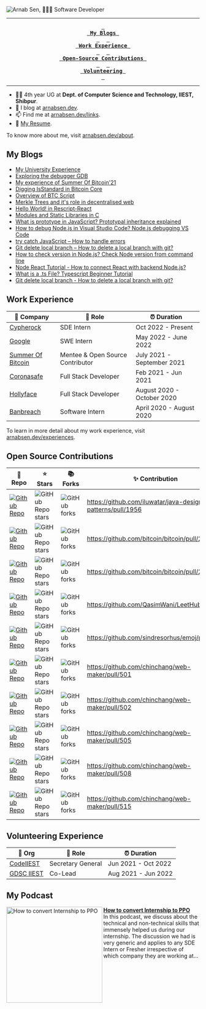 ![Arnab Sen, 👨🏾‍💻 Software Developer](https://user-images.githubusercontent.com/51032928/218271653-64daae1c-3688-4d24-8a66-59971379fd05.png)

<div align="center">

---

**[<kbd> <br> My Blogs <br> </kbd>](#my-blogs)** 
**[<kbd> <br> Work Experience <br> </kbd>](#work-experience)** 
**[<kbd> <br> Open-Source Contributions <br> </kbd>](#open-source-contributions)** 
**[<kbd> <br> Volunteering <br> </kbd>](#volunteering-experience)**

---

</div>

- 👨‍🎓 4th year UG at **Dept. of Computer Science and Technology, IIEST, Shibpur**.
- 📝 I blog at [arnabsen.dev](https://arnabsen.dev).
- 📫 Find me at [arnabsen.dev/links](https://arnabsen.dev/links).
- 📜 [My Resume](https://arnabsen.dev/resume.pdf).

To know more about me, visit [arnabsen.dev/about](https://arnabsen.dev/about).

## My Blogs

- [My University Experience](https://arnabsen.hashnode.dev/my-university-experience)
- [Exploring the debugger GDB](https://arnabsen.hashnode.dev/exploring-the-debugger-gdb)
- [My experience of Summer Of Bitcoin'21](https://arnabsen.hashnode.dev/summer-of-bitcoin-experience)
- [Digging IsStandard in Bitcoin Core](https://arnabsen.dev/posts/digging-is-standard-bitcoin-core/)
- [Overview of BTC Script](https://arnabsen.dev/posts/overview-of-btc-script/)
- [Merkle Trees and it's role in decentralised web](https://arnabsen.dev/posts/merkle-trees/)
- [Hello World! in Rescript-React](https://arnabsen.dev/posts/hello-world-in-rescript-react/)
- [Modules and Static Libraries in C](https://arnabsen.dev/posts/modules-libraries-in-c/)
- [What is prototype in JavaScript? Prototypal inheritance explained](https://codedamn.com/news/javascript/what-is-prototype-in-javascript)
- [How to debug Node.js in Visual Studio Code? Node.js debugging VS Code](https://codedamn.com/news/nodejs/how-to-debug-node-js)
- [try catch JavaScript – How to handle errors](https://codedamn.com/news/javascript/try-catch-javascript)
- [Git delete local branch – How to delete a local branch with git?](https://codedamn.com/news/programming/git-delete-local-branch)
- [How to check version in Node.js? Check Node version from command line](https://codedamn.com/news/nodejs/how-to-check-the-version)
- [Node React Tutorial - How to connect React with backend Node.js?](https://codedamn.com/news/reactjs/how-to-connect-react-with-node-js)
- [What is a .ts File? Typescript Beginner Tutorial](https://codedamn.com/news/typescript/what-is-a-ts-file)
- [Git delete local branch - How to delete a local branch with git?](https://codedamn.com/news/programming/git-delete-local-branch)

## Work Experience

| 🏢 Company | 💼 Role | ⏰ Duration |
| --- | --- | --- |
| [Cypherock](https://www.cypherock.com) | SDE Intern | Oct 2022 - Present |
| [Google](https://www.google.com) | SWE Intern | May 2022 - June 2022 |
| [Summer Of Bitcoin](https://summerofbitcoin.org/) | Mentee & Open Source Contributor | July 2021 - September 2021 |
| [Coronasafe](https://life.coronasafe.network/) | Full Stack Developer | Feb 2021 - Jun 2021 |
| [Hollyface](https://hollyface.com/) | Full Stack Developer | August 2020 - October 2020 |
| [Banbreach](https://banbreach.com/) | Software Intern | April 2020 - August 2020 |

To learn in more detail about my work experience, visit [arnabsen.dev/experiences](https://arnabsen.dev/experiences).

## Open Source Contributions

| 🎁 Repo | ⭐ Stars | 📚 Forks | ✨ Contribution |
| --- | --- | --- | --- |
| [![Github Repo](https://img.shields.io/badge/iluwatar-java--design--patterns-blue?style=flat-square)](https://github.com/iluwatar/java-design-patterns) | ![GitHub Repo stars](https://img.shields.io/github/stars/iluwatar/java-design-patterns?style=flat-square) | ![GitHub forks](https://img.shields.io/github/forks/iluwatar/java-design-patterns?style=flat-square) | <https://github.com/iluwatar/java-design-patterns/pull/1956> |
| [![Github Repo](https://img.shields.io/badge/bitcoin-bitcoin-blue?style=flat-square)](https://github.com/bitcoin/bitcoin) | ![GitHub Repo stars](https://img.shields.io/github/stars/bitcoin/bitcoin?style=flat-square) | ![GitHub forks](https://img.shields.io/github/forks/bitcoin/bitcoin?style=flat-square) | <https://github.com/bitcoin/bitcoin/pull/23907> |
| [![Github Repo](https://img.shields.io/badge/bitcoin-bitcoin-blue?style=flat-square)](https://github.com/bitcoin/bitcoin) | ![GitHub Repo stars](https://img.shields.io/github/stars/bitcoin/bitcoin?style=flat-square) | ![GitHub forks](https://img.shields.io/github/forks/bitcoin/bitcoin?style=flat-square) | <https://github.com/bitcoin/bitcoin/pull/22902> |
| [![Github Repo](https://img.shields.io/badge/QasimWani-LeetHub-blue?style=flat-square)](https://github.com/QasimWani/LeetHub) | ![GitHub Repo stars](https://img.shields.io/github/stars/QasimWani/LeetHub?style=flat-square) | ![GitHub forks](https://img.shields.io/github/forks/QasimWani/LeetHub?style=flat-square) | <https://github.com/QasimWani/LeetHub/pull/18> |
| [![Github Repo](https://img.shields.io/badge/sindresorhus-emoj-blue?style=flat-square)](https://github.com/sindresorhus/emoj) | ![GitHub Repo stars](https://img.shields.io/github/stars/sindresorhus/emoj?style=flat-square) | ![GitHub forks](https://img.shields.io/github/forks/sindresorhus/emoj?style=flat-square) | <https://github.com/sindresorhus/emoj/pull/53> |
| [![Github Repo](https://img.shields.io/badge/chinchang-web--maker-blue?style=flat-square)](https://github.com/chinchang/web-maker) | ![GitHub Repo stars](https://img.shields.io/github/stars/chinchang/web-maker?style=flat-square) | ![GitHub forks](https://img.shields.io/github/forks/chinchang/web-maker?style=flat-square) | <https://github.com/chinchang/web-maker/pull/501> |
| [![Github Repo](https://img.shields.io/badge/chinchang-web--maker-blue?style=flat-square)](https://github.com/chinchang/web-maker) | ![GitHub Repo stars](https://img.shields.io/github/stars/chinchang/web-maker?style=flat-square) | ![GitHub forks](https://img.shields.io/github/forks/chinchang/web-maker?style=flat-square) | <https://github.com/chinchang/web-maker/pull/502> |
| [![Github Repo](https://img.shields.io/badge/chinchang-web--maker-blue?style=flat-square)](https://github.com/chinchang/web-maker) | ![GitHub Repo stars](https://img.shields.io/github/stars/chinchang/web-maker?style=flat-square) | ![GitHub forks](https://img.shields.io/github/forks/chinchang/web-maker?style=flat-square) | <https://github.com/chinchang/web-maker/pull/505> |
| [![Github Repo](https://img.shields.io/badge/chinchang-web--maker-blue?style=flat-square)](https://github.com/chinchang/web-maker) | ![GitHub Repo stars](https://img.shields.io/github/stars/chinchang/web-maker?style=flat-square) | ![GitHub forks](https://img.shields.io/github/forks/chinchang/web-maker?style=flat-square) | <https://github.com/chinchang/web-maker/pull/508> |
| [![Github Repo](https://img.shields.io/badge/chinchang-web--maker-blue?style=flat-square)](https://github.com/chinchang/web-maker) | ![GitHub Repo stars](https://img.shields.io/github/stars/chinchang/web-maker?style=flat-square) | ![GitHub forks](https://img.shields.io/github/forks/chinchang/web-maker?style=flat-square) | <https://github.com/chinchang/web-maker/pull/515> |

## Volunteering Experience

| 🏢 Org | 💼 Role | ⏰ Duration |
| --- | --- | --- |
| [CodeIIEST](https://www.linkedin.com/company/codeiiest-iiest) | Secretary General | Jun 2021 - Oct 2022  |
| [GDSC IIEST](https://www.linkedin.com/company/gdsc-iiest) | Co-Lead | Aug 2021 - Jun 2022  |

## My Podcast

<p align="left">
<a href="https://youtu.be/0EB-np28BZU" title="How to convert Internship to PPO"><img src="https://img.youtube.com/vi/0EB-np28BZU/maxresdefault.jpg" alt="How to convert Internship to PPO" width="250px" align="left" /></a>
<a href="https://youtu.be/0EB-np28BZU" title="How to convert Internship to PPO"><strong>How to convert Internship to PPO</strong></a>
<br/> In this podcast, we discuss about the technical and non-technical skills that immensely helped us during our internship. The discussion we had is very generic and applies to any SDE Intern or Fresher irrespective of which company they are working at...</p> <br/> <br/>

</div>
